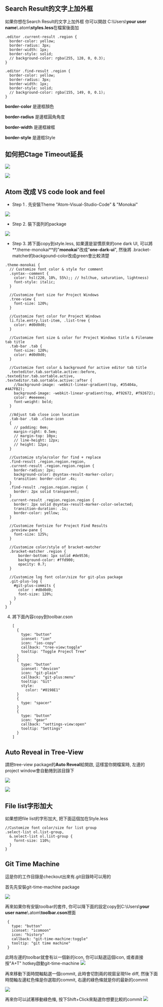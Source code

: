 ## Search Result的文字上加外框

如果你想在Search Result的文字上加外框 你可以開啟 C:\Users\\**your user name**\\.atom\\**styles.less**在檔案後面加

```
.editor .current-result .region {
  border-color: yellow;
  border-radius: 3px;
  border-width: 1px;
  border-style: solid;
  // background-color: rgba(255, 128, 0, 0.3);
}

.editor .find-result .region {
  border-color: yellow;
  border-radius: 3px;
  border-width: 1px;
  border-style: solid;
  // background-color: rgba(155, 149, 0, 0.1);
}
```

**border-color**    是邊框顏色

**border-radius**  是邊框圓角角度

**border-width**   是邊框線框

**border-style**    是邊框Style



## 如何把Ctage Timeout延長

![](./image/ctags_settings_1.png)

![](./image/ctags_settings_2.png)

## Atom 改成 VS code look and feel

- Step 1 . 先安裝Theme "Atom-Visual-Studio-Code" & "Monokai"

![](./image/VSCode_Style_1.png)

- Step 2. 裝下面列的package

![](./image/VSCode_Style_2.png)

- Step 3. 將下面copy到style.less, 如果還是習慣原來的one dark UI, 可以將**.theme-monokai**的"**monokai**"改成"**one-dark-ui**", 然後將 .bracket-matcher的backgound-color改成green會比較清楚

```
.theme-monokai {
  // Customize font color & style for comment
  .syntax--comment {
    color: hsl(220, 10%, 55%);; // hsl(hue, saturation, lightness)
    font-style: italic;
  }

  //Customize font size for Project Windows
  .tree-view {
    font-size: 120%;
  }

  //Customize font color for Project Windows
  li.file.entry.list-item, .list-tree {
    color: #d0d0d0;
  }

  //Customize font size & color for Project Windows title & Filename tab title
  .tab-bar .tab {
    font-size: 120%;
    color: #d0d0d0;
  }

  //Customize font color & background for active editor tab title
  .texteditor.tab.sortable.active::before, .texteditor.tab.sortable.active, .texteditor.tab.sortable.active::after {
    //background-image: -webkit-linear-gradient(top, #35404a, #4A7FB2);
    background-image: -webkit-linear-gradient(top, #f92672, #f92672);
    color: #eeeeee;
    font-weight: bold;
  }

  //Adjust tab close icon location
  .tab-bar .tab .close-icon
  {
    // padding: 0em;
    margin-right: 0.5em;
    // margin-top: 10px;
    // line-height: 12px;
    // height: 12px;
  }

  //Customize style/color for find + replace
  .find-result .region.region.region,
  .current-result .region.region.region {
    border-radius: 2px;
    background-color: @syntax-result-marker-color;
    transition: border-color .4s;
  }
  .find-result .region.region.region {
    border: 2px solid transparent;
  }
  .current-result .region.region.region {
    border: 2px solid @syntax-result-marker-color-selected;
    transition-duration: .1s;
    border-color: yellow;
  }

  //Customize fontsize for Project Find Results
  .preview-pane {
    font-size: 125%;
  }

  //Customize color/style of bracket-matcher
  .bracket-matcher .region {
      border-bottom: 1px solid #de9536;
      background-color: #ffd900;
      opacity: 0.7;
  }

  //Customize log font color/size for git-plus package
  .git-plus-log {
    #git-plus-commits {
      color : #d0d0d0;
      font-size: 120%;
    }
  }
}

```

4. 將下面內容copy到toolbar.cson

   ```
   [
     {
       type: "button"
       iconset: "ion"
       icon: "ios-copy"
       callback: "tree-view:toggle"
       tooltip: "Toggle Project Tree"
     }
     {
       type: "button"
       iconset: "devicon"
       icon: "git-plain"
       callback: "git-plus:menu"
       tooltip: "Git"
       style:
         color: "#0198E1"
     }
     {
       type: "spacer"
     }
     {
       type: "button"
       icon: "gear"
       callback: "settings-view:open"
       tooltip: "Settings"
     }
   ]
   ```



## Auto Reveal in Tree-View

請把tree-view package的**Auto Reveal**給開啟, 這樣當你開檔案時, 左邊的project window會自動捲到該目錄下

![](./image/Auto_Reveal1.png)

![](./image/Auto_Reveal2.png)

## File list字形加大

如果想把file list的字形加大, 把下面這個加在Style.less

```
//Customize font color/size for list group
.select-list ol.list-group,
  &.select-list ol.list-group {
    fornt-size: 110%;
  }
}
```



## Git Time Machine
這是你的工作目錄是checkout出來有.git目錄時可以用的

首先先安裝git-time-machine package

![](./image/git_time_machine.png)

再來如果你有安裝toolbar的套件, 你可以降下面的設定copy到C:\Users\\**your user name**\\.atom\\**toolbar.cson**裡面
 ```
  {
    type: "button"
    iconset: "icomoon"
    icon: "history"
    callback: "git-time-machine:toggle"
    tooltip: "git time machine"
  }
 ```
此時左邊的toolbar就會有以一個新的icon, 你可以點選這個icon, 或者直接按"A+T" hotkey啟動git-time-machine
![](./image/toobar_git_time_machine.png)


再來移動下面時間軸點選一個commit, 此時會切割兩的視窗呈現file diff, 然後下面時間軸左邊紅色條是你選取的commit, 右邊的綠色條就是你的最新的commit

![](./image/git_time_machine_letfbar.png)


再來你可以試著移動綠色條, 按下Shift+Click來點選你想要比較的commit
![](./image/git_time_machine_rightbar.png)
